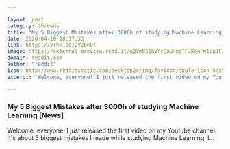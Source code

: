 ```yaml
---

layout: post
category: threads
title: "My 5 Biggest Mistakes after 3000h of studying Machine Learning [News]"
date: 2020-04-10 18:17:33
link: https://vrhk.co/2V2bhDT
image: https://external-preview.redd.it/uQVmN51hVYrCuUHnqTFJKg4Fm1cpJFWNHTjeTddbFm8.jpg?width=480&height=251.308900524&auto=webp&crop=480:251.308900524,smart&s=32e19755ca0bac110e438f95d746ededa2d81694
domain: reddit.com
author: "reddit"
icon: http://www.redditstatic.com/desktop2x/img/favicon/apple-icon-57x57.png
excerpt: "Welcome, everyone! I just released the first video on my Youtube channel. It's about 5 biggest mistakes I made while studying Machine Learning. I..."

---
```


### My 5 Biggest Mistakes after 3000h of studying Machine Learning [News]

Welcome, everyone! I just released the first video on my Youtube channel. It's about 5 biggest mistakes I made while studying Machine Learning. I...